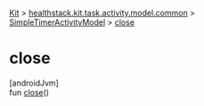 
[Kit](../../../kit.html) > [healthstack.kit.task.activity.model.common](../index.html) > [SimpleTimerActivityModel](index.html) > [close](close.html)



# close



[androidJvm]\
fun [close](close.html)()




